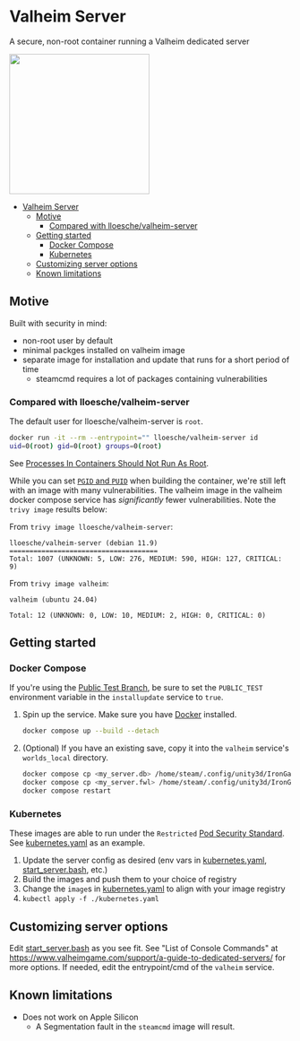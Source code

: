 # Valheim Server

A secure, non-root container running a Valheim dedicated server

<img src="./valheim-shield.png" width="250" height="250" />

- [Valheim Server](#valheim-server)
  - [Motive](#motive)
    - [Compared with lloesche/valheim-server](#compared-with-lloeschevalheim-server)
  - [Getting started](#getting-started)
    - [Docker Compose](#docker-compose)
    - [Kubernetes](#kubernetes)
  - [Customizing server options](#customizing-server-options)
  - [Known limitations](#known-limitations)


## Motive

Built with security in mind:
- non-root user by default
- minimal packges installed on valheim image
- separate image for installation and update that runs for a short period of time
  - steamcmd requires a lot of packages containing vulnerabilities

### Compared with lloesche/valheim-server

The default user for lloesche/valheim-server is `root`.

  ```bash
  docker run -it --rm --entrypoint="" lloesche/valheim-server id
  uid=0(root) gid=0(root) groups=0(root)
  ```

See [Processes In Containers Should Not Run As Root](https://medium.com/@mccode/processes-in-containers-should-not-run-as-root-2feae3f0df3b).

While you can set [`PGID` and `PUID`](https://github.com/lloesche/valheim-server-docker/blob/0996dc3a1fc1f5f88bcbd4056a28254adadb884e/Dockerfile#L100) when building the container, we're still left with an image with many vulnerabilities. The valheim image in the valheim docker compose service has *significantly* fewer vulnerabilities.
Note the `trivy image` results below:

  From `trivy image lloesche/valheim-server`:
  ```
  lloesche/valheim-server (debian 11.9)
  =====================================
  Total: 1007 (UNKNOWN: 5, LOW: 276, MEDIUM: 590, HIGH: 127, CRITICAL: 9)
  ```

  From `trivy image valheim`:
  ```
  valheim (ubuntu 24.04)

  Total: 12 (UNKNOWN: 0, LOW: 10, MEDIUM: 2, HIGH: 0, CRITICAL: 0)
  ```

## Getting started

### Docker Compose

If you're using the [Public Test Branch](https://steamcommunity.com/app/892970/discussions/0/3589961352692129408/), be sure to set the `PUBLIC_TEST` environment variable in the `installupdate` service to `true`.

1. Spin up the service. Make sure you have [Docker](https://docs.docker.com/get-docker/) installed.

    ```zsh
    docker compose up --build --detach
    ```

2. (Optional) If you have an existing save, copy it into the `valheim` service's `worlds_local` directory.

    ```zsh
    docker compose cp <my_server.db> /home/steam/.config/unity3d/IronGate/Valheim/worlds_local/
    docker compose cp <my_server.fwl> /home/steam/.config/unity3d/IronGate/Valheim/worlds_local/
    docker compose restart
    ```

### Kubernetes

These images are able to run under the `Restricted` [Pod Security Standard](https://kubernetes.io/docs/concepts/security/pod-security-standards/).
See [kubernetes.yaml](./kubernetes.yaml) as an example.

1. Update the server config as desired (env vars in [kubernetes.yaml](./kubernetes.yaml), [start_server.bash](./start_server.bash), etc.)
2. Build the images and push them to your choice of registry
3. Change the `image`s in [kubernetes.yaml](./kubernetes.yaml) to align with your image registry
4. `kubectl apply -f ./kubernetes.yaml`

## Customizing server options

Edit [start_server.bash](./start_server.bash) as you see fit.
See "List of Console Commands" at https://www.valheimgame.com/support/a-guide-to-dedicated-servers/ for more options.
If needed, edit the entrypoint/cmd of the `valheim` service.


## Known limitations
- Does not work on Apple Silicon
  - A Segmentation fault in the `steamcmd` image will result.

